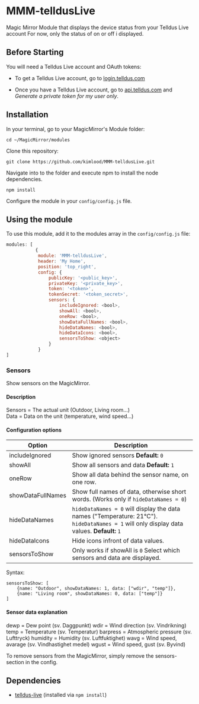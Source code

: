 
# MMM-telldusLive
Magic Mirror Module that displays the device status from your Telldus Live account
For now, only the status of on or off i displayed. 

Before Starting
---------------
You will need a Telldus Live account and OAuth tokens:

- To get a Telldus Live account, go to [login.telldus.com](https://login.telldus.com)

- Once you have a Telldus Live account, go to [api.telldus.com](http://api.telldus.com/keys/index) and _Generate a private token for my user only_.


## Installation

In your terminal, go to your MagicMirror's Module folder:
````
cd ~/MagicMirror/modules
````

Clone this repository:
````
git clone https://github.com/kimlood/MMM-telldusLive.git
````

Navigate into to the folder and execute npm to install the node dependencies. 
````
npm install
````


Configure the module in your `config/config.js` file.

## Using the module

To use this module, add it to the modules array in the `config/config.js` file:
````javascript
modules: [
		   {
			module: 'MMM-telldusLive',
			header: 'My Home',
			position: 'top_right', 
			config: {
				publicKey: '<public_key>', 
				privateKey: '<private_key>', 
				token: '<token>', 
				tokenSecret: '<token_secret>',
				sensors: {
					includeIgnored: <bool>,
					showAll: <bool>,
					oneRow: <bool>,
					showDataFullNames: <bool>,
					hideDataNames: <bool>,
					hideDataIcons: <bool>,
					sensorsToShow: <object>
				} 
			}
]
````
### Sensors
Show sensors on the MagicMirror.

#### Description
Sensors = The actual unit (Outdoor, Living room...)  
Data = Data on the unit (temperature, wind speed...)

#### Configuration options
Option | Description
------------ | -------------
includeIgnored|Show ignored sensors  **Default:** `0`
showAll|Show all sensors and data  **Default:** `1`
oneRow|Show all data behind the sensor name, on one row.
showDataFullNames|Show full names of data, otherwise short words.  (Works only if `hideDataNames = 0`)
hideDataNames|`hideDataNames = 0` will display the data names ("Temperature: 21°C").  `hideDataNames = 1` will only display data values.  **Default:** `1`
hideDataIcons|Hide icons infront of data values.
sensorsToShow|Only works if showAll is `0`  Select which sensors and data are displayed.  
Syntax:  
````
sensorsToShow: [
	{name: "Outdoor", showDataNames: 1, data: ["wdir", "temp"]}, 
	{name: "Living room", showDataNames: 0, data: ["temp"]}
]
````

#### Sensor data explanation
dewp = Dew point (sv. Daggpunkt)
wdir = Wind direction (sv. Vindrikning)
temp = Temperature (sv. Temperatur)
barpress = Atmospheric pressure (sv. Lufttryck)
humidity = Humidity (sv. Luftfuktighet)
wavg = Wind speed, avarage (sv. Vindhastighet medel)
wgust = Wind speed, gust (sv. Byvind)

To remove sensors from the MagicMirror, simply remove the sensors-section in the config.

## Dependencies
- [telldus-live](https://github.com/TheThingSystem/node-telldus-live) (installed via `npm install`)
